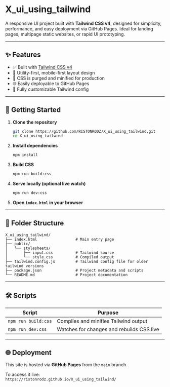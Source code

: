 # X_ui_using_tailwind

A responsive UI project built with **Tailwind CSS v4**, designed for simplicity, performance, and easy deployment via GitHub Pages. Ideal for landing pages, multipage static websites, or rapid UI prototyping.

---

## ✨ Features

- ✅ Built with [Tailwind CSS v4](https://tailwindcss.com/)
- 🧱 Utility-first, mobile-first layout design
- 🧹 CSS is purged and minified for production
- 🌐 Easily deployable to GitHub Pages
- 🔧 Fully customizable Tailwind config

---

## 🚀 Getting Started

1. **Clone the repository**
   ```bash
   git clone https://github.com/RISTONRODZ/X_ui_using_tailwind.git
   cd X_ui_using_tailwind
   ```

2. **Install dependencies**
   ```bash
   npm install
   ```

3. **Build CSS**
   ```bash
   npm run build:css
   ```

4. **Serve locally (optional live watch)**
   ```bash
   npm run dev:css
   ```

5. **Open `index.html` in your browser**

---

## 📁 Folder Structure

```
X_ui_using_tailwind/
├── index.html                 # Main entry page
├── public/
│   └── stylesheets/
│       ├── input.css          # Tailwind source
│       └── style.css          # Compiled output
├── tailwind.config.js         # Tailwind config file for older tailwind versions
├── package.json               # Project metadata and scripts
└── README.md                  # Project documentation
```

---

## 🛠️ Scripts

| Script             | Purpose                                      |
|--------------------|----------------------------------------------|
| `npm run build:css`| Compiles and minifies Tailwind output        |
| `npm run dev:css`  | Watches for changes and rebuilds CSS live    |

---

## 🌐 Deployment

This site is hosted via **GitHub Pages** from the `main` branch.

To access it live:  
`https://ristonrodz.github.io/X_ui_using_tailwind/`


